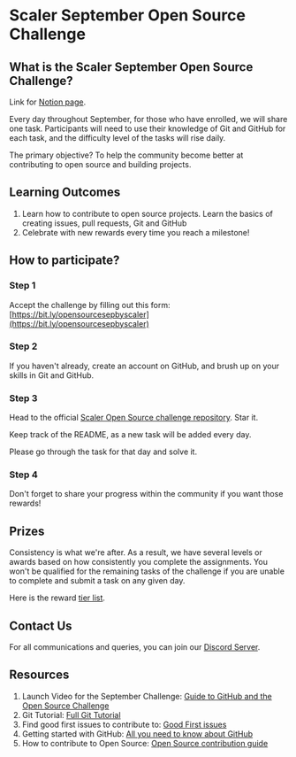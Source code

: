 # Scaler September Open Source Challenge

<!-- <a href="https://discord.com/invite/scaler">
  <p align="center">
    <img src="https://user-images.githubusercontent.com/19529592/187837662-ed1d9753-11bf-48dd-86ce-f5683a55d990.png" />
  </p>
</a> -->

## What is the Scaler September Open Source Challenge?

Link for [Notion page](https://scalerdiscord.notion.site/scalerdiscord/Open-Source-September-Scaler-Discord-Community-f9306c7dc15a464ba1b6ea7ee30cdf0d).

Every day throughout September, for those who have enrolled, we will share one task.
Participants will need to use their knowledge of Git and GitHub for each task, and the difficulty level of the tasks will rise daily.

The primary objective? To help the community become better at contributing to open source and building projects.

## Learning Outcomes

1. Learn how to contribute to open source projects. Learn the basics of creating issues, pull requests, Git and GitHub
2. Celebrate with new rewards every time you reach a milestone!

## How to participate?

### Step 1

Accept the challenge by filling out this form: [https://bit.ly/opensourcesepbyscaler](https://bit.ly/opensourcesepbyscaler)

### Step 2

If you haven't already, create an account on GitHub, and brush up on your skills in Git and GitHub.

### Step 3

Head to the official [Scaler Open Source challenge repository](https://github.com/scaleracademy/scaler-september-open-source-challenge/). Star it.

Keep track of the README, as a new task will be added every day.

Please go through the task for that day and solve it.

### Step 4

Don't forget to share your progress within the community if you want those rewards!

## Prizes

Consistency is what we're after. As a result, we have several levels or awards based on how consistently you complete the assignments.
You won't be qualified for the remaining tasks of the challenge if you are unable to complete and submit a task on any given day.

Here is the reward [tier list](https://scalerdiscord.notion.site/3eabe9a1900c4b8685ae55acb5c33cbe?v=001e8d4c287f4d96bae935c5d45de521).

## Contact Us

For all communications and queries, you can join our [Discord Server](https://discord.com/invite/scaler).

## Resources

1. Launch Video for the September Challenge: [Guide to GitHub and the Open Source Challenge](https://youtu.be/70nx_YxE56Q)
2. Git Tutorial: [Full Git Tutorial](https://www.youtube.com/watch?v=ZtfZGVQWjew)
3. Find good first issues to contribute to: [Good First issues](https://goodfirstissue.dev/)
4. Getting started with GitHub: [All you need to know about GitHub](https://www.youtube.com/watch?v=8WYXWs96xxc)
5. How to contribute to Open Source: [Open Source contribution guide](https://www.youtube.com/watch?v=ABty2r3nDyU)
